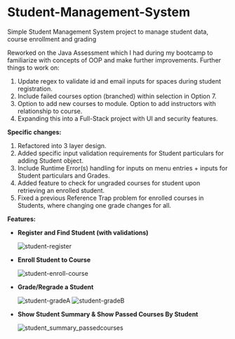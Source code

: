# Student-Management-System

Simple Student Management System project to manage student data, course enrollment and grading

Reworked on the Java Assessment which I had during my bootcamp to familiarize with concepts of OOP and make further improvements. Further things to work on:

1. Update regex to validate id and email inputs for spaces during student registration.
2. Include failed courses option (branched) within selection in Option 7.
3. Option to add new courses to module. Option to add instructors with relationship to course.
4. Expanding this into a Full-Stack project with UI and security features.

**Specific changes:**

1. Refactored into 3 layer design.
2. Added specific input validation requirements for Student particulars for adding Student object.
3. Include Runtime Error(s) handling for inputs on menu entries + inputs for Student particulars and Grades.
4. Added feature to check for ungraded courses for student upon retrieving an enrolled student.
5. Fixed a previous Reference Trap problem for enrolled courses in Students, where changing one grade changes for all.

**Features:**

- **Register and Find Student (with validations)**

    ![student-register](https://github.com/gideonfu55/student-management-system/assets/94817218/a92d5725-a32f-428e-9a3a-d3d109c39bfc)

- **Enroll Student to Course**

    ![student-enroll-course](https://github.com/gideonfu55/student-management-system/assets/94817218/d69cdaa2-a688-4c44-a5bf-019c78a95497)

- **Grade/Regrade a Student**

    ![student-gradeA](https://github.com/gideonfu55/student-management-system/assets/94817218/e3033b60-f0f2-4e89-8e9e-4b8ee79431f8)
    ![student-gradeB](https://github.com/gideonfu55/student-management-system/assets/94817218/31f17bd4-14a2-4787-a786-70a52405357c)

- **Show Student Summary & Show Passed Courses By Student**

    ![student_summary_passedcourses](https://github.com/gideonfu55/student-management-system/assets/94817218/559234f8-e7db-4ab1-a04d-759756ff587b)
